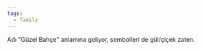 ```yaml
---  
tags:
  - family  
---  
```

  
Adı "Güzel Bahçe" anlamına geliyor, sembolleri de gül/çiçek zaten.